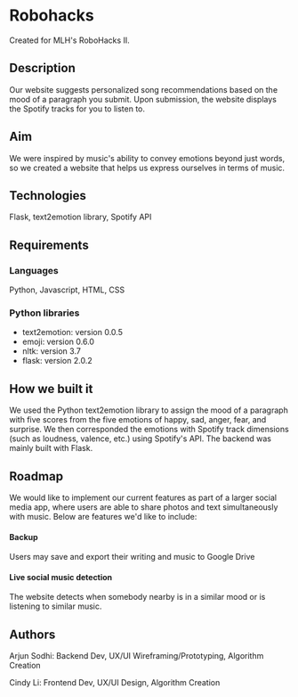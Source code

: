 # Robohacks

Created for MLH's RoboHacks II.

## Description

Our website suggests personalized song recommendations based on the mood of a paragraph you submit. Upon submission, the website displays the Spotify tracks for you to listen to.

## Aim
We were inspired by music's ability to convey emotions beyond just words, so we created a website that helps us express ourselves in terms of music. 

## Technologies
Flask, text2emotion library, Spotify API

## Requirements


### Languages
Python, Javascript, HTML, CSS


### Python libraries
- text2emotion: version 0.0.5
- emoji: version 0.6.0
- nltk: version 3.7
- flask: version 2.0.2

## How we built it
We used the Python text2emotion library to assign the mood of a paragraph with five scores from the five emotions of happy, sad, anger, fear, and surprise. We then corresponded the emotions with Spotify track dimensions (such as loudness, valence, etc.) using Spotify's API. The backend was mainly built with Flask.

## Roadmap
We would like to implement our current features as part of a larger social media app, where users are able to share photos and text simultaneously with music. Below are features we'd like to include:

#### Backup
Users may save and export their writing and music to Google Drive

#### Live social music detection
The website detects when somebody nearby is in a similar mood or is listening to similar music.

## Authors
Arjun Sodhi: Backend Dev, UX/UI Wireframing/Prototyping, Algorithm Creation

Cindy Li: Frontend Dev, UX/UI Design, Algorithm Creation
